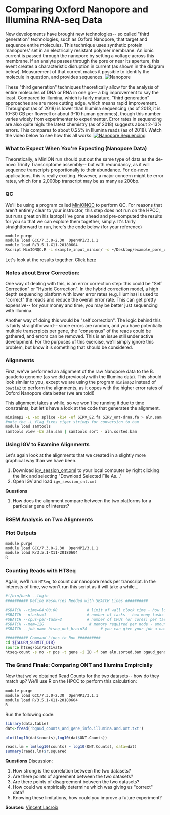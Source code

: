 # Comparing Oxford Nanopore and Illumina RNA-seq Data

New developments have brought new technologies-- so called "third generation" technologies, such as Oxford Nanopore, that target and sequence entire molecules.  This technique uses synthetic protein 'nanopores' set in an electrically resistant polymer membrane. An ionic current is passed through the nanopore by setting a voltage across this membrane. If an analyte passes through the pore or near its aperture, this event creates a characteristic disruption in current (as shown in the diagram below). Measurement of that current makes it possible to identify the molecule in question, and provides sequences.
![Nanopore](https://nanoporetech.com/sites/default/files/s3/inline-images/sequencing-animated_0.gif)

These "third generation" techniques theoretically allow for the analysis of entire molecules of DNA or RNA in one go-- a big improvement to say the least.  Compared to Illumina, which is fairly mature, "third generation" approaches are are more cutting edge, which means rapid improvement.  Throughput (as of 2018) is lower than Illumina sequencing (as of 2018, it is 10–30 GB per flowcell or about 3-10 human genomes), though this number varies widely from experimenter to experimenter.  Error rates in sequencing are also quite high: the latest chemistry (as of 2018) suggests about 2-13% errors.  This compares to about 0.25% in Illumina reads (as of 2018).  Watch the video below to see how this all works:
[![Nanopore Sequencing](https://i.vimeocdn.com/video/734700212_640.jpg)](https://vimeo.com/297106166 "Nanopore Sequencing")

### What to Expect When You're Expecting (Nanopore Data)
Theoretically, a MinION run should put out the same type of data as the de-novo Trinity Transcriptome assembly-- but with redundancy, as it will sequence transcripts proportionally to their abundance.  For de-novo applications, this is really exciting.  However, a major concern might be error rates, which for a 2,000bp transcript may be as many as 200bp.  

### QC

We'll be using a program called [MinIONQC](https://github.com/roblanf/minion_qc) to perform QC.  For reasons that aren't entirely clear to your instructor, this step does not run on the HPCC, but runs great on his laptop!  I've gone ahead and pre-computed the results for you so that we can explore them together, simply.  It's fairly straightforward to run, here's the code below (for your reference)

```bash
module purge
module load GCC/7.3.0-2.30  OpenMPI/3.1.1
module load R/3.5.1-X11-20180604
Rscript MinIONQC.R -i example_input_minion/ -o ~/Desktop/example_pore_qc
```
Let's look at the results together.  Click [here](minionqc/README.md)

### Notes about Error Correction:

One way of dealing with this, is an error correction step:  this could be "Self Correction" or "Hybrid Correction".  In the hybrid correction model, a high depth sequencing platform with lower error rates (e.g. Illumina) is used to "correct" the reads and reduce the overall error rate.  This can get pretty expensive-- for your money and time, you may be better just sequencing with Illumina.

Another way of doing this would be "self correction".  The logic behind this is fairly straightforward-- since errors are random, and you have potentially multiple transcrpipts per gene, the "consensus" of the reads could be gathered, and errors can be removed.  This is an issue still under active development.  For the purposes of this exercise, we'll simply ignore this problem, but know it is something that should be considered.

### Alignments
First, we've performed an alignment of the raw Nanopore data to the B. gauderio genome (as we did previously with the Illumina data).  This should look similar to you, except we are using the program `minimap2` instead of `bowtie2` to perform the alignments, as it copes with the higher error rates of Oxford Nanopore data better (we are told!)

This alignment takes a while, so we won't be running it due to time constraints, but let's have a look at the code that generates the alignment.

```bash
minimap2 -L -ax splice -k14 -uf SIRV_E2.fa SIRV_ont-drna.fa > aln.sam
#note the -L flag fixes cigar strings for conversion to bam
module load samtools
samtools view -bS aln.sam | samtools sort - aln.sorted.bam
```

### Using IGV to Examine Alignments
Let's again look at the alignments that we created in a slightly more graphical way than we have been.

1. Download [igv_session_ont.xml](igv_session_ont.xml) to your local computer by right clicking the link and selecting "Download Selected File As..."
2. Open IGV and load `igv_session_ont.xml`

**Questions**
1. How does the alignment compare between the two platforms for a particular gene of interest?


### RSEM Analysis on Two Alignments

### Plot Outputs

```bash
module purge
module load GCC/7.3.0-2.30  OpenMPI/3.1.1
module load R/3.5.1-X11-20180604
R
```
### Counting Reads with HTSeq
Again, we'll run `HTSeq`, to count our nanopore reads per transcript.  In the interests of time, we won't run this script as it will take a while...

```bash
#!/bin/bash --login
########## Define Resources Needed with SBATCH Lines ##########

#SBATCH --time=04:00:00             # limit of wall clock time - how long the job will run (same as -t)
#SBATCH --ntasks=1                  # number of tasks - how many tasks (nodes) that you require (same as -n)
#SBATCH --cpus-per-task=2           # number of CPUs (or cores) per task (same as -c)
#SBATCH --mem=12G                    # memory required per node - amount of memory (in bytes)
#SBATCH --job-name htseq_ont_brain74      # you can give your job a name for easier identification (same as -J)

########## Command Lines to Run ##########
cd ${SLURM_SUBMIT_DIR}
source htseq/bin/activate
htseq-count -s no -r pos -t gene -i ID -f bam aln.sorted.bam bgaud_genome.genesonly.gff > brain74_ont.counts
```

### The Grand Finale: Comparing ONT and Illumina Empircially

Now that we've obtained Read Counts for the two datasets-- how do they match up?  We'll use R on the HPCC to perform this calculation:

```bash
module purge
module load GCC/7.3.0-2.30  OpenMPI/3.1.1
module load R/3.5.1-X11-20180604
R
```

Run the following code:

```R
library(data.table)
dat<-fread('bgaud_counts_and_gene_info.illumina.and.ont.txt')

plot(log10(dat$counts),log10(dat$ONT.Counts))

reads.lm = lm(log10(counts) ~ log10(ONT.Counts), data=dat)
summary(reads.lm)$r.squared

```

**Questions**
Discussion:
1. How strong is the correlation between the two datasets?
2. Are there points of agreement between the two datasets?
3. Are there points of disagreement between the two datasets?
4. How could we empirically determine which was giving us "correct" data?
5. Knowing these limitations, how could you improve a future experiment?

**Sources:**
[Vincent Lacroix](http://www.genoscope.cns.fr/externe/rna_workshop/slides/Vincent_Lacroix.pdf)
